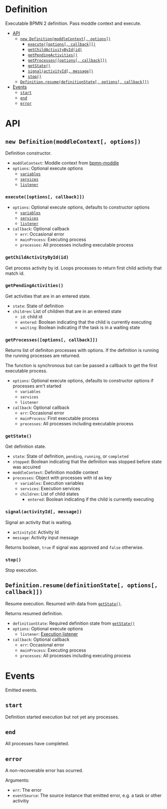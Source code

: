 Definition
==========

Executable BPMN 2 definition. Pass moddle context and execute.

<!-- toc -->

- [API](#api)
  - [`new Definition(moddleContext[, options])`](#new-definitionmoddlecontext-options)
    - [`execute([options[, callback]])`](#executeoptions-callback)
    - [`getChildActivityById(id)`](#getchildactivitybyidid)
    - [`getPendingActivities()`](#getpendingactivities)
    - [`getProcesses([options[, callback]])`](#getprocessesoptions-callback)
    - [`getState()`](#getstate)
    - [`signal(activityId[, message])`](#signalactivityid-message)
    - [`stop()`](#stop)
  - [`Definition.resume(definitionState[, options[, callback]])`](#definitionresumedefinitionstate-options-callback)
- [Events](#events)
  - [`start`](#start)
  - [`end`](#end)
  - [`error`](#error)

<!-- tocstop -->

# API

## `new Definition(moddleContext[, options])`

Definition constructor.

- `moddleContext`: Moddle context from [bpmn-moddle][2]
- `options`: Optional execute options
  - [`variables`](/API.md#execution-variables)
  - [`services`](/API.md#execution-services)
  - [`listener`](/API.md#execution-listener)

### `execute([options[, callback]])`

- `options`: Optional execute options, defaults to constructor options
  - [`variables`](/API.md#execution-variables)
  - [`services`](/API.md#execution-services)
  - [`listener`](/API.md#execution-listener)
- `callback`: Optional callback
  - `err`: Occasional error
  - `mainProcess`: Executing process
  - `processes`: All processes including executable process

### `getChildActivityById(id)`

Get process activity by id. Loops processes to return first child activity that match id.

### `getPendingActivities()`

Get activities that are in an entered state.

- `state`: State of definition
- `children`: List of children that are in an entered state
  - `id`: child id
  - `entered`: Boolean indicating that the child is currently executing
  - `waiting`: Boolean indicating if the task is in a waiting state

### `getProcesses([options[, callback]])`

Returns list of definiton processes with options. If the definition is running the running processes are returned.

The function is synchronous but can be passed a callback to get the first executable process.

- `options`: Optional execute options, defaults to constructor options if processes arn't started
  - `variables`
  - `services`
  - `listener`
- `callback`: Optional callback
  - `err`: Occasional error
  - `mainProcess`: First executable process
  - `processes`: All processes including executable process

### `getState()`

Get definition state.

- `state`: State of definition, `pending`, `running`, or `completed`
- `stopped`: Boolean indicating that the definition was stopped before state was accuired
- `moddleContext`: Definition moddle context
- `processes`: Object with processes with id as key
  - `variables`: Execution variables
  - `services`: Execution services
  - `children`: List of child states
    - `entered`: Boolean indicating if the child is currently executing

### `signal(activityId[, message])`

Signal an activity that is waiting.

- `activityId`: Activity Id
- `message`: Activity input message

Returns boolean, `true` if signal was approved and `false` otherwise.

### `stop()`

Stop execution.

## `Definition.resume(definitionState[, options[, callback]])`

Resume execution. Resumed with data from [`getState()`](#getstate).

Returns resumed definition.

- `definitionState`: Required definition state from [`getState()`](#getstate)
- `options`: Optional execute options
  - `listener`: [Execution listener](/API.md#execution-listener)
- `callback`: Optional callback
  - `err`: Occasional error
  - `mainProcess`: Executing process
  - `processes`: All processes including executing process

# Events

Emitted events.

## `start`

Definition started execution but not yet any processes.

## `end`

All processes have completed.

## `error`

A non-recoverable error has ocurred.

Arguments:
- `err`: The error
- `eventSource`: The source instance that emitted error, e.g. a task or other activitiy

[2]: https://www.npmjs.com/package/bpmn-moddle
